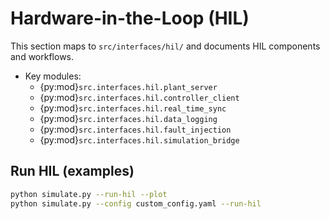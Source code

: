 # Hardware-in-the-Loop (HIL)

This section maps to `src/interfaces/hil/` and documents HIL components and workflows.

- Key modules:
  - {py:mod}`src.interfaces.hil.plant_server`
  - {py:mod}`src.interfaces.hil.controller_client`
  - {py:mod}`src.interfaces.hil.real_time_sync`
  - {py:mod}`src.interfaces.hil.data_logging`
  - {py:mod}`src.interfaces.hil.fault_injection`
  - {py:mod}`src.interfaces.hil.simulation_bridge`

## Run HIL (examples)

```bash
python simulate.py --run-hil --plot
python simulate.py --config custom_config.yaml --run-hil
```


